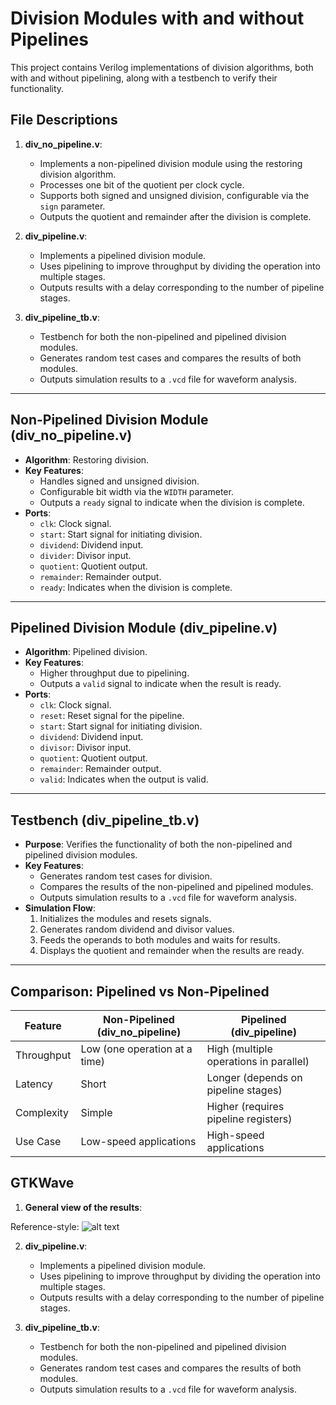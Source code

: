 # Division Modules with and without Pipelines

This project contains Verilog implementations of division algorithms, both with and without pipelining, along with a testbench to verify their functionality.

## File Descriptions

1. **div_no_pipeline.v**:

   - Implements a non-pipelined division module using the restoring division algorithm.
   - Processes one bit of the quotient per clock cycle.
   - Supports both signed and unsigned division, configurable via the `sign` parameter.
   - Outputs the quotient and remainder after the division is complete.

2. **div_pipeline.v**:

   - Implements a pipelined division module.
   - Uses pipelining to improve throughput by dividing the operation into multiple stages.
   - Outputs results with a delay corresponding to the number of pipeline stages.

3. **div_pipeline_tb.v**:
   - Testbench for both the non-pipelined and pipelined division modules.
   - Generates random test cases and compares the results of both modules.
   - Outputs simulation results to a `.vcd` file for waveform analysis.

---

## Non-Pipelined Division Module (div_no_pipeline.v)

- **Algorithm**: Restoring division.
- **Key Features**:
  - Handles signed and unsigned division.
  - Configurable bit width via the `WIDTH` parameter.
  - Outputs a `ready` signal to indicate when the division is complete.
- **Ports**:
  - `clk`: Clock signal.
  - `start`: Start signal for initiating division.
  - `dividend`: Dividend input.
  - `divider`: Divisor input.
  - `quotient`: Quotient output.
  - `remainder`: Remainder output.
  - `ready`: Indicates when the division is complete.

---

## Pipelined Division Module (div_pipeline.v)

- **Algorithm**: Pipelined division.
- **Key Features**:
  - Higher throughput due to pipelining.
  - Outputs a `valid` signal to indicate when the result is ready.
- **Ports**:
  - `clk`: Clock signal.
  - `reset`: Reset signal for the pipeline.
  - `start`: Start signal for initiating division.
  - `dividend`: Dividend input.
  - `divisor`: Divisor input.
  - `quotient`: Quotient output.
  - `remainder`: Remainder output.
  - `valid`: Indicates when the output is valid.

---

## Testbench (div_pipeline_tb.v)

- **Purpose**: Verifies the functionality of both the non-pipelined and pipelined division modules.
- **Key Features**:
  - Generates random test cases for division.
  - Compares the results of the non-pipelined and pipelined modules.
  - Outputs simulation results to a `.vcd` file for waveform analysis.
- **Simulation Flow**:
  1. Initializes the modules and resets signals.
  2. Generates random dividend and divisor values.
  3. Feeds the operands to both modules and waits for results.
  4. Displays the quotient and remainder when the results are ready.

---

## Comparison: Pipelined vs Non-Pipelined

| Feature    | Non-Pipelined (div_no_pipeline) | Pipelined (div_pipeline)               |
| ---------- | ------------------------------- | -------------------------------------- |
| Throughput | Low (one operation at a time)   | High (multiple operations in parallel) |
| Latency    | Short                           | Longer (depends on pipeline stages)    |
| Complexity | Simple                          | Higher (requires pipeline registers)   |
| Use Case   | Low-speed applications          | High-speed applications                |

## GTKWave

1. **General view of the results**:

Reference-style:
![alt text][general_view]

[general_view]: https://github.com/SantiStormblessed/Division_Pipeline_Verilog/images/muestra_general.png "General view"

2. **div_pipeline.v**:

   - Implements a pipelined division module.
   - Uses pipelining to improve throughput by dividing the operation into multiple stages.
   - Outputs results with a delay corresponding to the number of pipeline stages.

3. **div_pipeline_tb.v**:
   - Testbench for both the non-pipelined and pipelined division modules.
   - Generates random test cases and compares the results of both modules.
   - Outputs simulation results to a `.vcd` file for waveform analysis.
